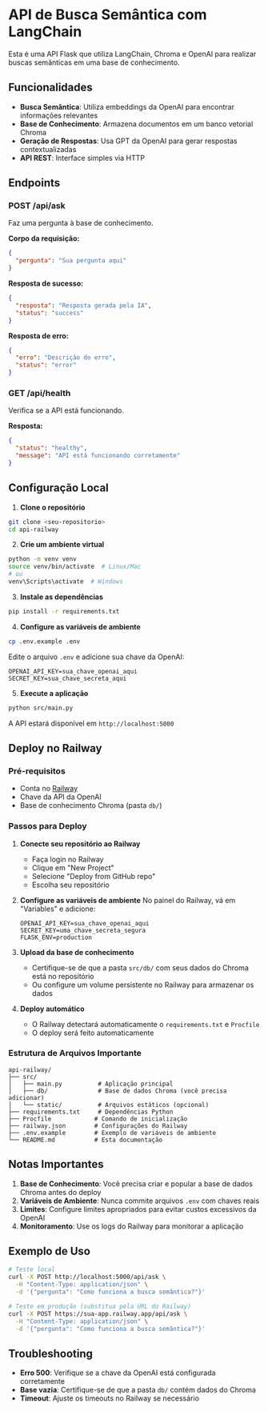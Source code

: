 # API de Busca Semântica com LangChain

Esta é uma API Flask que utiliza LangChain, Chroma e OpenAI para realizar buscas semânticas em uma base de conhecimento.

## Funcionalidades

- **Busca Semântica**: Utiliza embeddings da OpenAI para encontrar informações relevantes
- **Base de Conhecimento**: Armazena documentos em um banco vetorial Chroma
- **Geração de Respostas**: Usa GPT da OpenAI para gerar respostas contextualizadas
- **API REST**: Interface simples via HTTP

## Endpoints

### POST /api/ask
Faz uma pergunta à base de conhecimento.

**Corpo da requisição:**
```json
{
  "pergunta": "Sua pergunta aqui"
}
```

**Resposta de sucesso:**
```json
{
  "resposta": "Resposta gerada pela IA",
  "status": "success"
}
```

**Resposta de erro:**
```json
{
  "erro": "Descrição do erro",
  "status": "error"
}
```

### GET /api/health
Verifica se a API está funcionando.

**Resposta:**
```json
{
  "status": "healthy",
  "message": "API está funcionando corretamente"
}
```

## Configuração Local

1. **Clone o repositório**
```bash
git clone <seu-repositorio>
cd api-railway
```

2. **Crie um ambiente virtual**
```bash
python -m venv venv
source venv/bin/activate  # Linux/Mac
# ou
venv\Scripts\activate  # Windows
```

3. **Instale as dependências**
```bash
pip install -r requirements.txt
```

4. **Configure as variáveis de ambiente**
```bash
cp .env.example .env
```

Edite o arquivo `.env` e adicione sua chave da OpenAI:
```
OPENAI_API_KEY=sua_chave_openai_aqui
SECRET_KEY=sua_chave_secreta_aqui
```

5. **Execute a aplicação**
```bash
python src/main.py
```

A API estará disponível em `http://localhost:5000`

## Deploy no Railway

### Pré-requisitos
- Conta no [Railway](https://railway.app)
- Chave da API da OpenAI
- Base de conhecimento Chroma (pasta `db/`)

### Passos para Deploy

1. **Conecte seu repositório ao Railway**
   - Faça login no Railway
   - Clique em "New Project"
   - Selecione "Deploy from GitHub repo"
   - Escolha seu repositório

2. **Configure as variáveis de ambiente**
   No painel do Railway, vá em "Variables" e adicione:
   ```
   OPENAI_API_KEY=sua_chave_openai_aqui
   SECRET_KEY=uma_chave_secreta_segura
   FLASK_ENV=production
   ```

3. **Upload da base de conhecimento**
   - Certifique-se de que a pasta `src/db/` com seus dados do Chroma está no repositório
   - Ou configure um volume persistente no Railway para armazenar os dados

4. **Deploy automático**
   - O Railway detectará automaticamente o `requirements.txt` e `Procfile`
   - O deploy será feito automaticamente

### Estrutura de Arquivos Importante

```
api-railway/
├── src/
│   ├── main.py          # Aplicação principal
│   ├── db/              # Base de dados Chroma (você precisa adicionar)
│   └── static/          # Arquivos estáticos (opcional)
├── requirements.txt     # Dependências Python
├── Procfile            # Comando de inicialização
├── railway.json        # Configurações do Railway
├── .env.example        # Exemplo de variáveis de ambiente
└── README.md           # Esta documentação
```

## Notas Importantes

1. **Base de Conhecimento**: Você precisa criar e popular a base de dados Chroma antes do deploy
2. **Variáveis de Ambiente**: Nunca commite arquivos `.env` com chaves reais
3. **Limites**: Configure limites apropriados para evitar custos excessivos da OpenAI
4. **Monitoramento**: Use os logs do Railway para monitorar a aplicação

## Exemplo de Uso

```bash
# Teste local
curl -X POST http://localhost:5000/api/ask \
  -H "Content-Type: application/json" \
  -d '{"pergunta": "Como funciona a busca semântica?"}'

# Teste em produção (substitua pela URL do Railway)
curl -X POST https://sua-app.railway.app/api/ask \
  -H "Content-Type: application/json" \
  -d '{"pergunta": "Como funciona a busca semântica?"}'
```

## Troubleshooting

- **Erro 500**: Verifique se a chave da OpenAI está configurada corretamente
- **Base vazia**: Certifique-se de que a pasta `db/` contém dados do Chroma
- **Timeout**: Ajuste os timeouts no Railway se necessário

